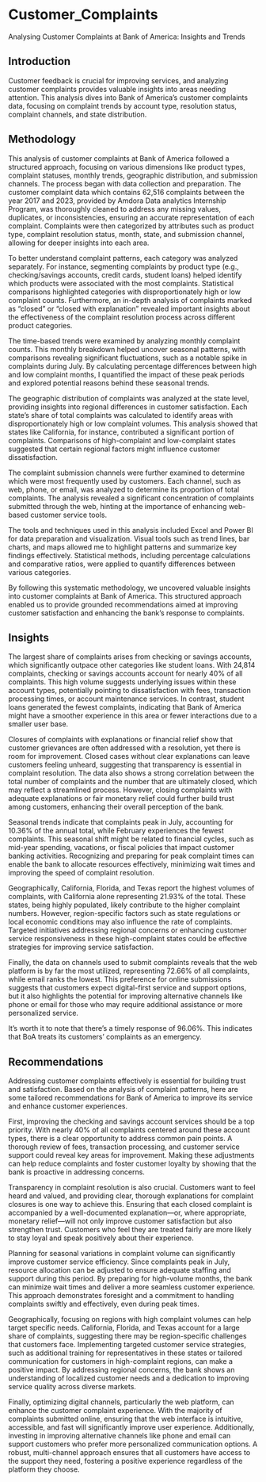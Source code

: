 # Customer_Complaints
Analysing Customer Complaints at Bank of America: Insights and Trends

## **Introduction**
Customer feedback is crucial for improving services, and analyzing customer complaints provides valuable insights into areas needing attention. This analysis dives into Bank of America’s customer complaints data, focusing on complaint trends by account type, resolution status, complaint channels, and state distribution.

## **Methodology**
This analysis of customer complaints at Bank of America followed a structured approach, focusing on various dimensions like product types, complaint statuses, monthly trends, geographic distribution, and submission channels. The process began with data collection and preparation. The customer complaint data which contains 62,516 complaints between the year 2017 and 2023, provided by Amdora Data analytics Internship Program, was thoroughly cleaned to address any missing values, duplicates, or inconsistencies, ensuring an accurate representation of each complaint. Complaints were then categorized by attributes such as product type, complaint resolution status, month, state, and submission channel, allowing for deeper insights into each area.

To better understand complaint patterns, each category was analyzed separately. For instance, segmenting complaints by product type (e.g., checking/savings accounts, credit cards, student loans) helped identify which products were associated with the most complaints. Statistical comparisons highlighted categories with disproportionately high or low complaint counts. Furthermore, an in-depth analysis of complaints marked as “closed” or “closed with explanation” revealed important insights about the effectiveness of the complaint resolution process across different product categories.

The time-based trends were examined by analyzing monthly complaint counts. This monthly breakdown helped uncover seasonal patterns, with comparisons revealing significant fluctuations, such as a notable spike in complaints during July. By calculating percentage differences between high and low complaint months, I quantified the impact of these peak periods and explored potential reasons behind these seasonal trends.

The geographic distribution of complaints was analyzed at the state level, providing insights into regional differences in customer satisfaction. Each state’s share of total complaints was calculated to identify areas with disproportionately high or low complaint volumes. This analysis showed that states like California, for instance, contributed a significant portion of complaints. Comparisons of high-complaint and low-complaint states suggested that certain regional factors might influence customer dissatisfaction.

The complaint submission channels were further examined to determine which were most frequently used by customers. Each channel, such as web, phone, or email, was analyzed to determine its proportion of total complaints. The analysis revealed a significant concentration of complaints submitted through the web, hinting at the importance of enhancing web-based customer service tools.

The tools and techniques used in this analysis included Excel and Power BI for data preparation and visualization. Visual tools such as trend lines, bar charts, and maps allowed me to highlight patterns and summarize key findings effectively. Statistical methods, including percentage calculations and comparative ratios, were applied to quantify differences between various categories.

By following this systematic methodology, we uncovered valuable insights into customer complaints at Bank of America. This structured approach enabled us to provide grounded recommendations aimed at improving customer satisfaction and enhancing the bank’s response to complaints.

## **Insights**
The largest share of complaints arises from checking or savings accounts, which significantly outpace other categories like student loans. With 24,814 complaints, checking or savings accounts account for nearly 40% of all complaints. This high volume suggests underlying issues within these account types, potentially pointing to dissatisfaction with fees, transaction processing times, or account maintenance services. In contrast, student loans generated the fewest complaints, indicating that Bank of America might have a smoother experience in this area or fewer interactions due to a smaller user base.

Closures of complaints with explanations or financial relief show that customer grievances are often addressed with a resolution, yet there is room for improvement. Closed cases without clear explanations can leave customers feeling unheard, suggesting that transparency is essential in complaint resolution. The data also shows a strong correlation between the total number of complaints and the number that are ultimately closed, which may reflect a streamlined process. However, closing complaints with adequate explanations or fair monetary relief could further build trust among customers, enhancing their overall perception of the bank.

Seasonal trends indicate that complaints peak in July, accounting for 10.36% of the annual total, while February experiences the fewest complaints. This seasonal shift might be related to financial cycles, such as mid-year spending, vacations, or fiscal policies that impact customer banking activities. Recognizing and preparing for peak complaint times can enable the bank to allocate resources effectively, minimizing wait times and improving the speed of complaint resolution.

Geographically, California, Florida, and Texas report the highest volumes of complaints, with California alone representing 21.93% of the total. These states, being highly populated, likely contribute to the higher complaint numbers. However, region-specific factors such as state regulations or local economic conditions may also influence the rate of complaints. Targeted initiatives addressing regional concerns or enhancing customer service responsiveness in these high-complaint states could be effective strategies for improving service satisfaction.

Finally, the data on channels used to submit complaints reveals that the web platform is by far the most utilized, representing 72.66% of all complaints, while email ranks the lowest. This preference for online submissions suggests that customers expect digital-first service and support options, but it also highlights the potential for improving alternative channels like phone or email for those who may require additional assistance or more personalized service.

It’s worth it to note that there’s a timely response of 96.06%. This indicates that BoA treats its customers’ complaints as an emergency.

## **Recommendations**
Addressing customer complaints effectively is essential for building trust and satisfaction. Based on the analysis of complaint patterns, here are some tailored recommendations for Bank of America to improve its service and enhance customer experiences.

First, improving the checking and savings account services should be a top priority. With nearly 40% of all complaints centered around these account types, there is a clear opportunity to address common pain points. A thorough review of fees, transaction processing, and customer service support could reveal key areas for improvement. Making these adjustments can help reduce complaints and foster customer loyalty by showing that the bank is proactive in addressing concerns.

Transparency in complaint resolution is also crucial. Customers want to feel heard and valued, and providing clear, thorough explanations for complaint closures is one way to achieve this. Ensuring that each closed complaint is accompanied by a well-documented explanation—or, where appropriate, monetary relief—will not only improve customer satisfaction but also strengthen trust. Customers who feel they are treated fairly are more likely to stay loyal and speak positively about their experience.

Planning for seasonal variations in complaint volume can significantly improve customer service efficiency. Since complaints peak in July, resource allocation can be adjusted to ensure adequate staffing and support during this period. By preparing for high-volume months, the bank can minimize wait times and deliver a more seamless customer experience. This approach demonstrates foresight and a commitment to handling complaints swiftly and effectively, even during peak times.

Geographically, focusing on regions with high complaint volumes can help target specific needs. California, Florida, and Texas account for a large share of complaints, suggesting there may be region-specific challenges that customers face. Implementing targeted customer service strategies, such as additional training for representatives in these states or tailored communication for customers in high-complaint regions, can make a positive impact. By addressing regional concerns, the bank shows an understanding of localized customer needs and a dedication to improving service quality across diverse markets.

Finally, optimizing digital channels, particularly the web platform, can enhance the customer complaint experience. With the majority of complaints submitted online, ensuring that the web interface is intuitive, accessible, and fast will significantly improve user experience. Additionally, investing in improving alternative channels like phone and email can support customers who prefer more personalized communication options. A robust, multi-channel approach ensures that all customers have access to the support they need, fostering a positive experience regardless of the platform they choose.

